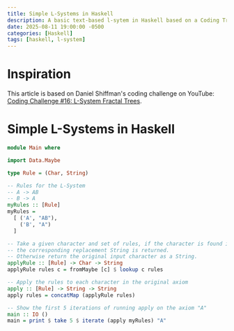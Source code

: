 ```yaml
---
title: Simple L-Systems in Haskell
description: A basic text-based l-sytem in Haskell based on a Coding Train episode
date: 2025-08-11 19:00:00 -0500
categories: [Haskell]
tags: [haskell, l-system]
---
```


# Inspiration

This article is based on Daniel Shiffman's coding challenge on YouTube: [Coding Challenge #16: L-System Fractal Trees](https://www.youtube.com/watch?v=E1B4UoSQMFw).

# Simple L-Systems in Haskell

```Haskell
module Main where

import Data.Maybe

type Rule = (Char, String)

-- Rules for the L-System
-- A -> AB
-- B -> A
myRules :: [Rule]
myRules =
  [ ('A', "AB"),
    ('B', "A")
  ]

-- Take a given character and set of rules, if the character is found in the rules
-- the corresponding replacement String is returned.
-- Otherwise return the original input character as a String.
applyRule :: [Rule] -> Char -> String
applyRule rules c = fromMaybe [c] $ lookup c rules

-- Apply the rules to each character in the original axiom
apply :: [Rule] -> String -> String
apply rules = concatMap (applyRule rules)

-- Show the first 5 iterations of running apply on the axiom "A"
main :: IO ()
main = print $ take 5 $ iterate (apply myRules) "A"
```
